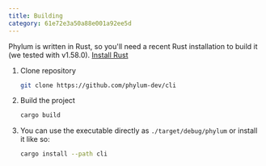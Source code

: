 ```yaml
---
title: Building
category: 61e72e3a50a88e001a92ee5d
---
```


Phylum is written in Rust, so you'll need a recent Rust installation to build it (we tested with v1.58.0). [Install Rust](https://www.rust-lang.org/tools/install)

1. Clone repository

   ```sh
   git clone https://github.com/phylum-dev/cli
   ```

2. Build the project

   ```sh
   cargo build
   ```

3. You can use the executable directly as `./target/debug/phylum` or install it like so:

   ```sh
   cargo install --path cli
   ```
